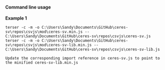 #### Command line usage

**Example 1**

    terser -c -m -o C:\Users\Sandy\Documents\GitHub\ceres-sv\repos\csvjs\mod\ceres-sv.min.js -- C:\Users\Sandy\Documents\GitHub\ceres-sv\repos\csvjs\ceres-sv.js
    terser -c -m -o C:\Users\Sandy\Documents\GitHub\ceres-sv\repos\csvjs\mod\ceres-sv-lib.min.js -- C:\Users\Sandy\Documents\GitHub\ceres-sv\repos\csvjs\ceres-sv-lib.js

    Update the corresponding import reference in ceres-sv.js to point to the minified ceres-sv-lib.min.js
